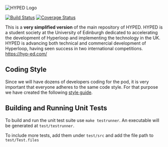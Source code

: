 ![HYPED Logo](https://lh3.googleusercontent.com/HXddGxe74B71zXgdCmKqgaq0IW9OO5Udb-JcfPvemVwq9ux3Uiiz-myL00ew6hoVPaB8Z8CNopeW0l6Xv7uKZO1dT4v18TJ1Pqpsh7aLA4rm0B8itmU_uaOd5UhRkHwNY_YA_z9MJdV2-N8fIUUukv63jtKjWh6D4GF1bckEcVJRKne4Rat9OXfpnGa19egioXxWj2jevz1B6oe0WB0irVmq2cJTY8TFE1W0wEdX_hEOnJif1YUgCS6IGMs6XrIYG4e7cClH3sxoOtPssFWQ9Q57TPQ_-LjacOY03ssK36Tcmaw8NnjgYcY3GSBAFnyT_n50-ISuKoT4kdV8h_UF1bCB2PWDkN4_hVH4DsvszDLKiClTqriwiG5STNRS4M1yPGe0-HntYrfOWlwNuhKAWKJ4xDARKOtrLTYaKzjRNKHA-0rbf98ebxBX1wyUYY7SmMr8QqiRed8dCD5X8AHjPkvxWmUyYYLdGh17-vJh3m9QKZidSXG37TYZQBlKW6Xv2nEBzli5grRv5eveMmoLgmG4_nT7oqG5ajtxB7PQTSd8zpQNzj62rO1XQmzABn4NNQ_PbRyG_dy-fokis6yeCQ_GaQdxkHMEHdVfnTV-uYHkHTY5y6FJnMxqHYMbwxmJxNfJ3mYYnakoUgBoBu4i9-WupnKRrIe6I0FyPwNDwh0uZXRSSlxmAyt8MaAiFw=w2880-h1530-ft)

[![Build Status](https://travis-ci.org/Hyp-ed/hyped-2020.svg?branch=develop)](https://travis-ci.org/Hyp-ed/hyped-2020)
[![Coverage Status](https://codecov.io/gh/hyp-ed/hyped-2020/branch/develop/graph/badge.svg)](https://codecov.io/gh/hyp-ed/hyped-2020)


This is a **very simplified version** of the main repository of HYPED. HYPED is a student society at the University of Edinburgh dedicated to accelerating the development of Hyperloop and implementing the technology in the UK. HYPED is advancing both technical and commercial development of Hyperloop, having seen success in two international competitions. https://hyp-ed.com/

## Coding Style

Since we will have dozens of developers coding for the pod, it is very important that everyone adheres to the same code style. For that purpose we have created the following [style guide](https://hyp-ed.github.io/styleguide/).

## Building and Running Unit Tests
To build and run the unit test suite use `make testrunner`. An executable will be generated at `test/testrunner`. 

To include more tests, add them under `test/src` and add the file path to `test/Test.files`
